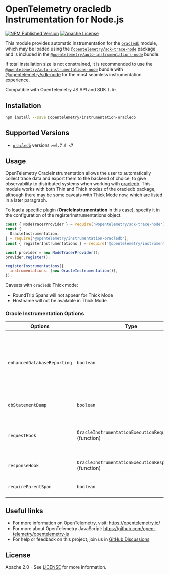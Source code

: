 # OpenTelemetry oracledb Instrumentation for Node.js

[![NPM Published Version][npm-img]][npm-url]
[![Apache License][license-image]][license-image]

This module provides automatic instrumentation for the [`oracledb`](https://www.npmjs.com/package/oracledb) module, which may be loaded using the [`@opentelemetry/sdk-trace-node`](https://github.com/open-telemetry/opentelemetry-js/tree/main/packages/opentelemetry-sdk-trace-node) package and is included in the [`@opentelemetry/auto-instrumentations-node`](https://www.npmjs.com/package/@opentelemetry/auto-instrumentations-node) bundle.

If total installation size is not constrained, it is recommended to use the [`@opentelemetry/auto-instrumentations-node`](https://www.npmjs.com/package/@opentelemetry/auto-instrumentations-node) bundle with [@opentelemetry/sdk-node](`https://www.npmjs.com/package/@opentelemetry/sdk-node`) for the most seamless instrumentation experience.

Compatible with OpenTelemetry JS API and SDK `1.0+`.

## Installation

```bash
npm install --save @opentelemetry/instrumentation-oracledb
```

## Supported Versions

- [`oracledb`](https://www.npmjs.com/package/oracledb) versions `>=6.7.0 <7`

## Usage

OpenTelemetry OracleInstrumentation allows the user to automatically collect trace data and export them to the backend of choice, to give observability to distributed systems when working with [oracledb](https://www.npmjs.com/package/oracledb). This module works with both Thin and Thick modes of the oracledb
package, although there may be some caveats with Thick Mode now, which are listed in a later paragraph.

To load a specific plugin (**OracleInstrumentation** in this case), specify it in the configuration of the registerInstrumentations object.

```js
const { NodeTracerProvider } = require('@opentelemetry/sdk-trace-node');
const {
  OracleInstrumentation,
} = require('@opentelemetry/instrumentation-oracledb');
const { registerInstrumentations } = require('@opentelemetry/instrumentation');

const provider = new NodeTracerProvider();
provider.register();

registerInstrumentations({
  instrumentations: [new OracleInstrumentation()],
});
```

Caveats with `oracledb` Thick mode:

- RoundTrip Spans will not appear for Thick Mode
- Hostname will not be available in Thick Mode

### Oracle Instrumentation Options

| Options                     | Type                                                    | Default | Description                                                                                                                                                                                                         |
| --------------------------- | ------------------------------------------------------- | ------- | ------------------------------------------------------------------------------------------------------------------------------------------------------------------------------------------------------------------- |
| `enhancedDatabaseReporting` | `boolean`                                               | `false` | If true, details about the sql statement's bind values (being set on parameters `db.operation.parameter.<key>`) and the sql string (being set on parameter `db.query.text`) will be attached to the spans generated |
| `dbStatementDump`           | `boolean`                                               | `false` | If true, `db.query.text` will contain the sql string in the spans generated                                                                                                                                         |
| `requestHook`               | `OracleInstrumentationExecutionRequestHook` (function)  |         | Function for adding custom span attributes using information about the data for the sql statement being executed                                                                                                    |
| `responseHook`              | `OracleInstrumentationExecutionResponseHook` (function) |         | Function for adding custom span attributes from the db response                                                                                                                                                     |
| `requireParentSpan`         | `boolean`                                               | `false` | If true, requires a parent span to create new spans                                                                                                                                                                 |

## Useful links

- For more information on OpenTelemetry, visit: <https://opentelemetry.io/>
- For more about OpenTelemetry JavaScript: <https://github.com/open-telemetry/opentelemetry-js>
- For help or feedback on this project, join us in [GitHub Discussions][discussions-url]

## License

Apache 2.0 - See [LICENSE][license-url] for more information.

[discussions-url]: https://github.com/open-telemetry/opentelemetry-js/discussions
[license-url]: https://github.com/open-telemetry/opentelemetry-js-contrib/blob/main/LICENSE
[license-image]: https://img.shields.io/badge/license-Apache_2.0-green.svg?style=flat
[npm-url]: https://www.npmjs.com/package/@opentelemetry/instrumentation-oracledb
[npm-img]: https://badge.fury.io/js/%40opentelemetry%2Finstrumentation-oracledb.svg
